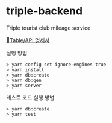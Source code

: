 # triple-backend

Triple tourist club mileage service

[Table/API 명세서](https://nameisgarden.atlassian.net/wiki/spaces/~62b7ef0f174792b4ae075a6a/pages/65782/APIhttps://www.example.com)

실행 방법
```
> yarn config set ignore-engines true
> yarn install
> yarn db:create
> yarn db:gen
> yarn server
```

테스트 코드 실행 방법
```
> yarn db:create
> yarn test
```